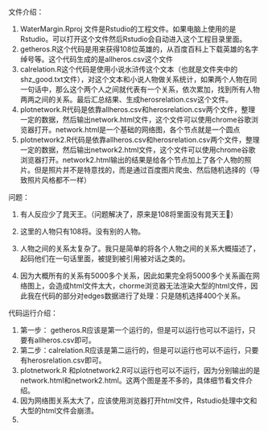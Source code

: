 文件介绍：

1. WaterMargin.Rproj 文件是Rstudio的工程文件。如果电脑上使用的是Rstudio。可以打开这个文件然后Rstudio会自动进入这个工程目录里面。
2. getheros.R这个代码是用来获得108位英雄的，从百度百科上下载英雄的名字绰号等。这个代码生成的是allheros.csv这个文件
3. calrelation.R这个代码是使用小说水浒传这个文本（也就是文件夹中的shz_good.txt文件），对这个文本和小说人物做关系统计，如果两个人物在同一句话中，那么这个两个人之间就代表有一个关系，依次累加，找到所有人物两两之间的关系。最后汇总结果、生成herosrelation.csv这个文件。
4. plotnetwork.R代码是依靠allheros.csv和herosrelation.csv两个文件，整理一定的数据，然后输出network.html文件，这个文件可以使用chrome谷歌浏览器打开。network.html是一个基础的网络图，各个节点就是一个圆点
5. plotnetwork2.R代码是依靠allheros.csv和herosrelation.csv两个文件，整理一定的数据，然后输出network2.html文件，这个文件可以使用chrome谷歌浏览器打开。network2.html输出的结果是给各个节点加上了各个人物的照片。但是照片并不是特意找的，而是通过百度图片爬虫、然后随机选择的（导致照片风格都不一样）



问题：

1. 有人反应少了晁天王。（问题解决了，原来是108将里面没有晁天王🤪）

2. 这里的人物只有108将。没有别的人物。

3. 人物之间的关系太复杂了。我只是简单的将各个人物之间的关系大概描述了，起码他们在一句话里面，被提到被引用被对话之类的。

4. 因为大概所有的关系有5000多个关系，因此如果完全将5000多个关系画在网络图上，会造成html文件太大，chorme浏览器无法渲染大型的html文件，因此我在代码的部分对edges数据进行了处理：只是随机选择400个关系。

   

代码运行介绍：

1. 第一步： getheros.R应该是第一个运行的，但是可以运行也可以不运行，只要有allheros.csv即可。
2. 第二步：calrelation.R应该是第二运行的，但是可以运行也可以不运行，只要有herosrelation.csv即可。
3. plotnetwork.R 和plotnetwork2.R可以运行也可以不运行，因为分别输出的是network.html和network2.html。这两个图是差不多的，具体细节看文件介绍。
4. 因为网络图关系太大了，应该使用浏览器打开html文件，Rstudio处理中文和大型的html文件会崩溃。
5. 




